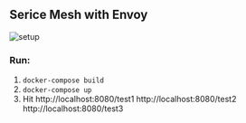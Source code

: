 ## Serice Mesh with Envoy
![setup](https://raw.githubusercontent.com/dnivra26/envoy_servicemesh/master/envoy_servicemesh.png)


### Run:  
1. `docker-compose build`  
2. `docker-compose up`  
3. Hit 
http://localhost:8080/test1
http://localhost:8080/test2
http://localhost:8080/test3
